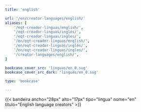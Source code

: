 ```yaml
---
title: 'english'

url: '/en/creator-languages/english/'
aliases: [
    '/eqt-creador-linguas/english/',
    '/eqt-creador-linguas/inglés/',
    '/eqt-creador-linguas/ingles/',
    '/en/eqt-creador-linguas/english/',
    '/en/eqt-creador-linguas/inglés/',
    '/en/eqt-creador-linguas/ingles/',
    '/creator-languages/english/',
]

bookcase_cover_src: 'linguas/en_0.svg'
bookcase_cover_src_dark: 'linguas/en_0.svg'

type: 'bookcase'

---
```

{{< bandeira ancho="28px" alto="17px" tipo="lingua" nome="en" titulo="English language creators" >}}
